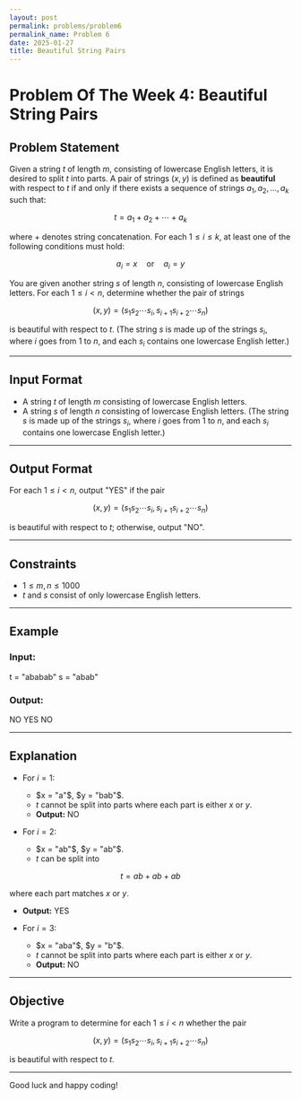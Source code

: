 ```yaml
---
layout: post
permalink: problems/problem6
permalink_name: Problem 6
date: 2025-01-27
title: Beautiful String Pairs
---
```








# Problem Of The Week 4: Beautiful String Pairs

## Problem Statement

Given a string $t$ of length $m$, consisting of lowercase English letters, it is desired to split $t$ into parts. A pair of strings $(x, y)$ is defined as **beautiful** with respect to $t$ if and only if there exists a sequence of strings $a_1, a_2, \ldots, a_k$ such that:

$$
t = a_1 + a_2 + \cdots + a_k
$$

where $+$ denotes string concatenation. For each $1 \leq i \leq k$, at least one of the following conditions must hold: 

$$
a_i = x \quad \text{or} \quad a_i = y
$$

You are given another string $s$ of length $n$, consisting of lowercase English letters. For each $1 \leq i < n$, determine whether the pair of strings 

$$
(x, y) = (s_1 s_2 \cdots s_i, s_{i+1} s_{i+2} \cdots s_n)
$$

is beautiful with respect to $t$.
(The string $s$ is made up of the strings $s_i$, where $i$ goes from $1$ to $n$, and each $s_i$ contains one lowercase English letter.)

---

## Input Format

- A string $t$ of length $m$ consisting of lowercase English letters.
- A string $s$ of length $n$ consisting of lowercase English letters.
	  (The string $s$ is made up of the strings $s_i$, where $i$ goes from $1$ to $n$, and each $s_i$ contains one lowercase English letter.)

---

## Output Format

For each $1 \leq i < n$, output "YES" if the pair 

$$
(x, y) = (s_1 s_2 \cdots s_i, s_{i+1} s_{i+2} \cdots s_n)
$$

is beautiful with respect to $t$; otherwise, output "NO".

---

## Constraints

- $1 \leq m, n \leq 1000$
- $t$ and $s$ consist of only lowercase English letters.

---

## Example

### Input:
t = "ababab"
s = "abab"


### Output:

NO 
YES 
NO

---

## Explanation

- For $i = 1$:
  - $x = "a"$, $y = "bab"$.
  - $t$ cannot be split into parts where each part is either $x$ or $y$.
  - **Output:** NO

- For $i = 2$:
  - $x = "ab"$, $y = "ab"$.
  - $t$ can be split into 

$$
t = ab + ab + ab
$$

  where each part matches $x$ or $y$.
  - **Output:** YES

- For $i = 3$:
  - $x = "aba"$, $y = "b"$.
  - $t$ cannot be split into parts where each part is either $x$ or $y$.
  - **Output:** NO

---

## Objective

Write a program to determine for each $1 \leq i < n$ whether the pair 

$$
(x, y) = (s_1 s_2 \cdots s_i, s_{i+1} s_{i+2} \cdots s_n)
$$

is beautiful with respect to $t$.

---

Good luck and happy coding!
